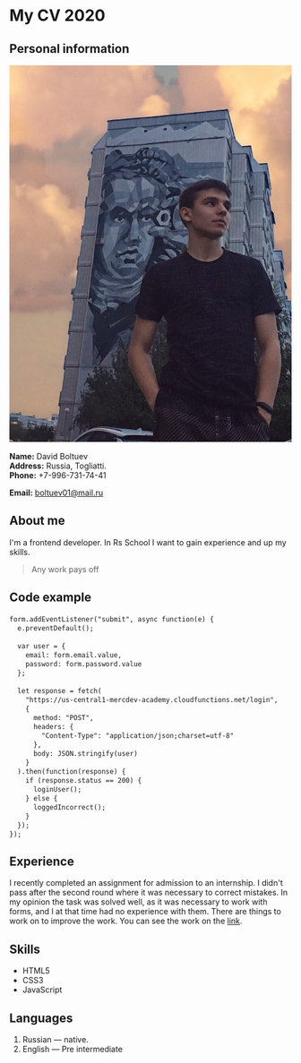 # My CV 2020

## Personal information

![Personal photo](avatar.jpg)

**Name:** David Boltuev  
**Address:** Russia, Togliatti.  
**Phone:** +7-996-731-74-41

**Email:** boltuev01@mail.ru

## About me

I'm a frontend developer. In Rs School I want to gain experience and up my skills.

> Any work pays off

## Code example

```
form.addEventListener("submit", async function(e) {
  e.preventDefault();

  var user = {
    email: form.email.value,
    password: form.password.value
  };

  let response = fetch(
    "https://us-central1-mercdev-academy.cloudfunctions.net/login",
    {
      method: "POST",
      headers: {
        "Content-Type": "application/json;charset=utf-8"
      },
      body: JSON.stringify(user)
    }
  ).then(function(response) {
    if (response.status == 200) {
      loginUser();
    } else {
      loggedIncorrect();
    }
  });
});
```

## Experience

I recently completed an assignment for admission to an internship. I didn't pass after the second round where it was necessary to correct mistakes. In my opinion the task was solved well, as it was necessary to work with forms, and I at that time had no experience with them. There are things to work on to improve the work. You can see the work on the [link](https://github.com/Negorizont/Mercury-task.git).

## Skills

- HTML5
- CSS3
- JavaScript

## Languages

1.  Russian — native.
2.  English — Pre intermediate
